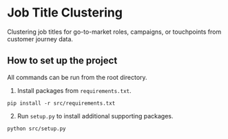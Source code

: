 # Job Title Clustering
Clustering job titles for go-to-market roles, campaigns, or touchpoints from customer journey data.

## How to set up the project
All commands can be run from the root directory.

1. Install packages from `requirements.txt`.
```
pip install -r src/requirements.txt
```
2. Run `setup.py` to install additional supporting packages.
```
python src/setup.py
```